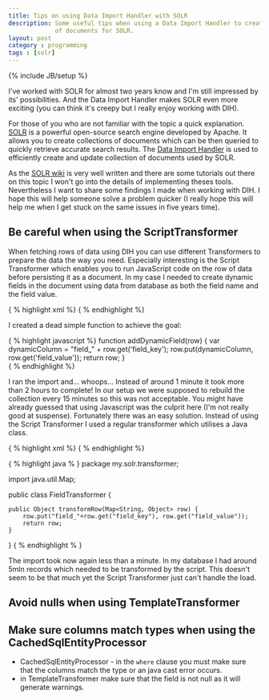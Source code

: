 ```yaml
---
title: Tips on using Data Import Handler with SOLR
description: Some useful tips when using a Data Import Handler to create collection
             of documents for SOLR.
layout: post
category : programming
tags : [solr]
---
```

{% include JB/setup %}

I've worked with SOLR for almost two years know and I'm still impressed by its' 
possibilities. And the Data Import Handler makes SOLR even more exciting (you 
can think it's creepy but I really enjoy working with DIH). 

For those of you who are not familiar with the topic a quick explanation. 
[SOLR](https://lucene.apache.org/solr) is a powerful open-source search engine 
developed by Apache. It allows you to create collections of documents which can 
be then queried to quickly retrieve accurate search results. The 
[Data Import Handler](http://wiki.apache.org/solr/DataImportHandler) is used to 
efficiently create and update collection of documents used by SOLR.

As the [SOLR wiki](http://wiki.apache.org/solr/) is very well written and there
are some tutorials out there on this topic I won't go into the details of implementing
theses tools. Nevertheless I want to share some findings I made when working 
with DIH. I hope this will help someone solve a problem quicker (I really hope 
this will help me when I get stuck on the same issues in five years time).

## Be careful when using the ScriptTransformer

When fetching rows of data using DIH you can use different Transformers to 
prepare the data the way you need. Especially interesting is the Script Transformer
which enables you to run JavaScript code on the row of data before persisting it
as a document. In my case I needed to create dynamic fields in the document using
data from database as both the field name and the field value. 

{ % highlight xml %}
<entity name="myField" transformer="script:addDynamicField" query="..."></entity>
{ % endhighlight %}

I created a dead simple function to achieve the goal:

{ % highlight javascript %}
function addDynamicField(row) {
    var dynamicColumn = "field_" + row.get('field_key');
    row.put(dynamicColumn, row.get('field_value'));
    return row;
}       
{ % endhighlight %}

I ran the import and... whoops... Instead of around 1 minute it took more than 2 
hours to complete! In our setup we were supposed to rebuild the collection every
15 minutes so this was not acceptable. You might have already guessed that using
Javascript was the culprit here (I'm not really good at suspense). Fortunately 
there was an easy solution. Instead of using the Script Transformer I used a 
regular transformer which utilises a Java class.

{ % highlight xml %}
<entity name="myField" transformer="my.solr.transformer.FieldTransformer" query="..."></entity>
{ % endhighlight %}

{ % highlight java % }
package my.solr.transformer;

import java.util.Map;

public class FieldTransformer {

    public Object transformRow(Map<String, Object> row) {
        row.put("field_"+row.get("field_key"), row.get("field_value"));
        return row;
    }
}
{ % endhighlight % }
 
The import took now again less than a minute. In my database I had around 5mln 
records which needed to be transformed by the script. This doesn't seem to be 
that much yet the Script Transformer just can't handle the load.
 
## Avoid nulls when using TemplateTransformer

## Make sure columns match types when using the CachedSqlEntityProcessor

- CachedSqlEntityProcessor - in the `where` clause you must make sure that the columns match the type or an java cast error occurs.
- in TemplateTransformer make sure that the field is not null as it will generate warnings.


